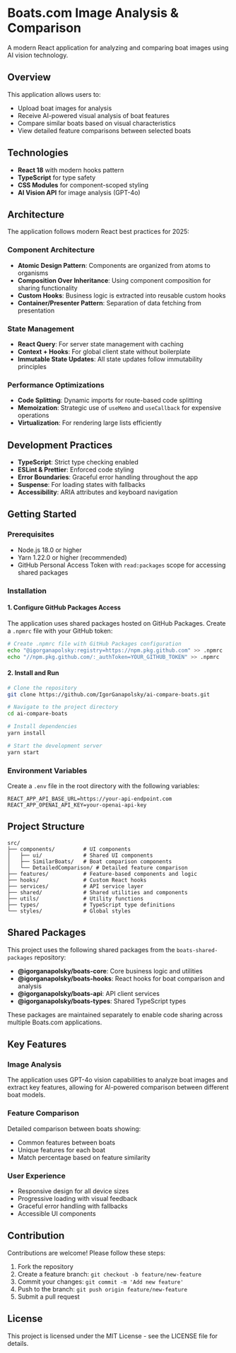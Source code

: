 # Boats.com Image Analysis & Comparison

A modern React application for analyzing and comparing boat images using AI vision technology.

## Overview

This application allows users to:
- Upload boat images for analysis
- Receive AI-powered visual analysis of boat features
- Compare similar boats based on visual characteristics
- View detailed feature comparisons between selected boats

## Technologies

- **React 18** with modern hooks pattern
- **TypeScript** for type safety
- **CSS Modules** for component-scoped styling
- **AI Vision API** for image analysis (GPT-4o)

## Architecture

The application follows modern React best practices for 2025:

### Component Architecture

- **Atomic Design Pattern**: Components are organized from atoms to organisms
- **Composition Over Inheritance**: Using component composition for sharing functionality
- **Custom Hooks**: Business logic is extracted into reusable custom hooks
- **Container/Presenter Pattern**: Separation of data fetching from presentation

### State Management

- **React Query**: For server state management with caching
- **Context + Hooks**: For global client state without boilerplate
- **Immutable State Updates**: All state updates follow immutability principles

### Performance Optimizations

- **Code Splitting**: Dynamic imports for route-based code splitting
- **Memoization**: Strategic use of `useMemo` and `useCallback` for expensive operations
- **Virtualization**: For rendering large lists efficiently

## Development Practices

- **TypeScript**: Strict type checking enabled
- **ESLint & Prettier**: Enforced code styling
- **Error Boundaries**: Graceful error handling throughout the app
- **Suspense**: For loading states with fallbacks
- **Accessibility**: ARIA attributes and keyboard navigation

## Getting Started

### Prerequisites

- Node.js 18.0 or higher
- Yarn 1.22.0 or higher (recommended)
- GitHub Personal Access Token with `read:packages` scope for accessing shared packages

### Installation

#### 1. Configure GitHub Packages Access

The application uses shared packages hosted on GitHub Packages. Create a `.npmrc` file with your GitHub token:

```bash
# Create .npmrc file with GitHub Packages configuration
echo "@igorganapolsky:registry=https://npm.pkg.github.com" >> .npmrc
echo "//npm.pkg.github.com/:_authToken=YOUR_GITHUB_TOKEN" >> .npmrc
```

#### 2. Install and Run

```bash
# Clone the repository
git clone https://github.com/IgorGanapolsky/ai-compare-boats.git

# Navigate to the project directory
cd ai-compare-boats

# Install dependencies
yarn install

# Start the development server
yarn start
```

### Environment Variables

Create a `.env` file in the root directory with the following variables:

```
REACT_APP_API_BASE_URL=https://your-api-endpoint.com
REACT_APP_OPENAI_API_KEY=your-openai-api-key
```

## Project Structure

```
src/
├── components/         # UI components
│   ├── ui/             # Shared UI components
│   ├── SimilarBoats/   # Boat comparison components
│   └── DetailedComparison/ # Detailed feature comparison
├── features/           # Feature-based components and logic
├── hooks/              # Custom React hooks
├── services/           # API service layer
├── shared/             # Shared utilities and components
├── utils/              # Utility functions
├── types/              # TypeScript type definitions
└── styles/             # Global styles
```

## Shared Packages

This project uses the following shared packages from the `boats-shared-packages` repository:

- **@igorganapolsky/boats-core**: Core business logic and utilities
- **@igorganapolsky/boats-hooks**: React hooks for boat comparison and analysis
- **@igorganapolsky/boats-api**: API client services
- **@igorganapolsky/boats-types**: Shared TypeScript types

These packages are maintained separately to enable code sharing across multiple Boats.com applications.

## Key Features

### Image Analysis

The application uses GPT-4o vision capabilities to analyze boat images and extract key features, allowing for AI-powered comparison between different boat models.

### Feature Comparison

Detailed comparison between boats showing:
- Common features between boats
- Unique features for each boat
- Match percentage based on feature similarity

### User Experience

- Responsive design for all device sizes
- Progressive loading with visual feedback
- Graceful error handling with fallbacks
- Accessible UI components

## Contribution

Contributions are welcome! Please follow these steps:

1. Fork the repository
2. Create a feature branch: `git checkout -b feature/new-feature`
3. Commit your changes: `git commit -m 'Add new feature'`
4. Push to the branch: `git push origin feature/new-feature`
5. Submit a pull request

## License

This project is licensed under the MIT License - see the LICENSE file for details.
